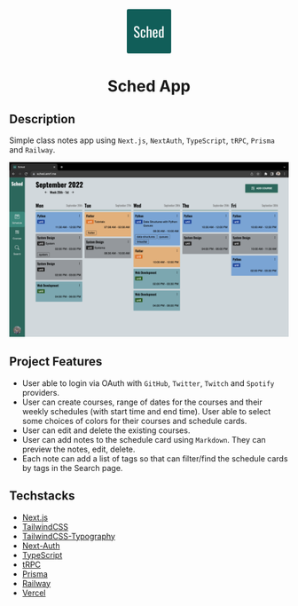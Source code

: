 <div align="center">
  <img src="./public/sched-logo.png" alt="BloqDown" height="80" style="border-radius: 3px;" />
  <h1>Sched App</h1>
</div>

## Description

Simple class notes app using `Next.js`, `NextAuth`, `TypeScript`, `tRPC`, `Prisma` and `Railway`.

![sched](./public/sched.png)

## Project Features

- User able to login via OAuth with `GitHub`, `Twitter`, `Twitch` and `Spotify` providers.
- User can create courses, range of dates for the courses and their weekly schedules (with start time and end time). User able to select some choices of colors for their courses and schedule cards.
- User can edit and delete the existing courses.
- User can add notes to the schedule card using `Markdown`. They can preview the notes, edit, delete.
- Each note can add a list of tags so that can filter/find the schedule cards by tags in the Search page.

## Techstacks

- [Next.js](https://nextjs.org/)
- [TailwindCSS](https://tailwindcss.com/)
- [TailwindCSS-Typography](https://tailwindcss.com/docs/typography-plugin)
- [Next-Auth](https://next-auth.js.org/)
- [TypeScript](https://www.typescriptlang.org/)
- [tRPC](https://trpc.io/)
- [Prisma](https://www.prisma.io/)
- [Railway](https://railway.app/)
- [Vercel](https://vercel.com/)
